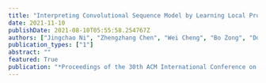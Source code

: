 ```yaml
---
title: "Interpreting Convolutional Sequence Model by Learning Local Prototypes with Adaptation Regularization"
date: 2021-11-10
publishDate: 2021-08-10T05:55:58.254767Z
authors: ["Jingchao Ni", "Zhengzhang Chen", "Wei Cheng", "Bo Zong", "Dongjin Song", "Yanchi Liu", "Xuchao Zhang", "Haifeng Chen"]
publication_types: ["1"]
abstract: ""
featured: True
publication: "*Proceedings of the 30th ACM International Conference on Information and Knowledge Management (CIKM)*"
---
```

